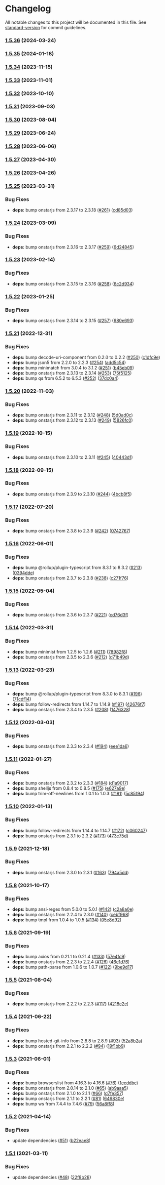 # Changelog

All notable changes to this project will be documented in this file. See [standard-version](https://github.com/conventional-changelog/standard-version) for commit guidelines.

### [1.5.36](https://github.com/samrum/homebridge-onstar/compare/v1.5.35...v1.5.36) (2024-03-24)

### [1.5.35](https://github.com/samrum/homebridge-onstar/compare/v1.5.34...v1.5.35) (2024-01-18)

### [1.5.34](https://github.com/samrum/homebridge-onstar/compare/v1.5.33...v1.5.34) (2023-11-15)

### [1.5.33](https://github.com/samrum/homebridge-onstar/compare/v1.5.32...v1.5.33) (2023-11-01)

### [1.5.32](https://github.com/samrum/homebridge-onstar/compare/v1.5.31...v1.5.32) (2023-10-10)

### [1.5.31](https://github.com/samrum/homebridge-onstar/compare/v1.5.30...v1.5.31) (2023-09-03)

### [1.5.30](https://github.com/samrum/homebridge-onstar/compare/v1.5.29...v1.5.30) (2023-08-04)

### [1.5.29](https://github.com/samrum/homebridge-onstar/compare/v1.5.28...v1.5.29) (2023-06-24)

### [1.5.28](https://github.com/samrum/homebridge-onstar/compare/v1.5.27...v1.5.28) (2023-06-06)

### [1.5.27](https://github.com/samrum/homebridge-onstar/compare/v1.5.26...v1.5.27) (2023-04-30)

### [1.5.26](https://github.com/samrum/homebridge-onstar/compare/v1.5.25...v1.5.26) (2023-04-26)

### [1.5.25](https://github.com/samrum/homebridge-onstar/compare/v1.5.24...v1.5.25) (2023-03-31)


### Bug Fixes

* **deps:** bump onstarjs from 2.3.17 to 2.3.18 ([#261](https://github.com/samrum/homebridge-onstar/issues/261)) ([cd85d03](https://github.com/samrum/homebridge-onstar/commit/cd85d03c990e8742cfffd4d3bc69000465178700))

### [1.5.24](https://github.com/samrum/homebridge-onstar/compare/v1.5.23...v1.5.24) (2023-03-09)


### Bug Fixes

* **deps:** bump onstarjs from 2.3.16 to 2.3.17 ([#259](https://github.com/samrum/homebridge-onstar/issues/259)) ([6d24845](https://github.com/samrum/homebridge-onstar/commit/6d248457b60241fa55cf54807f2cb633619dd8b1))

### [1.5.23](https://github.com/samrum/homebridge-onstar/compare/v1.5.22...v1.5.23) (2023-02-14)


### Bug Fixes

* **deps:** bump onstarjs from 2.3.15 to 2.3.16 ([#258](https://github.com/samrum/homebridge-onstar/issues/258)) ([6c2d934](https://github.com/samrum/homebridge-onstar/commit/6c2d93411fd45f4c11329bc2148a2e7d374af78f))

### [1.5.22](https://github.com/samrum/homebridge-onstar/compare/v1.5.21...v1.5.22) (2023-01-25)


### Bug Fixes

* **deps:** bump onstarjs from 2.3.14 to 2.3.15 ([#257](https://github.com/samrum/homebridge-onstar/issues/257)) ([680e693](https://github.com/samrum/homebridge-onstar/commit/680e69330731053b70c2a5d15ca05d5053b7320e))

### [1.5.21](https://github.com/samrum/homebridge-onstar/compare/v1.5.20...v1.5.21) (2022-12-31)


### Bug Fixes

* **deps:** bump decode-uri-component from 0.2.0 to 0.2.2 ([#250](https://github.com/samrum/homebridge-onstar/issues/250)) ([c1dfc9e](https://github.com/samrum/homebridge-onstar/commit/c1dfc9edbe69ab5b3e9cf4507b973827c311b15a))
* **deps:** bump json5 from 2.2.0 to 2.2.3 ([#254](https://github.com/samrum/homebridge-onstar/issues/254)) ([add5c54](https://github.com/samrum/homebridge-onstar/commit/add5c54e385756a33e32fa69814a5810657ab9f5))
* **deps:** bump minimatch from 3.0.4 to 3.1.2 ([#251](https://github.com/samrum/homebridge-onstar/issues/251)) ([b45eb09](https://github.com/samrum/homebridge-onstar/commit/b45eb0906929a10da6ec3b6223b03455326c3c7f))
* **deps:** bump onstarjs from 2.3.13 to 2.3.14 ([#253](https://github.com/samrum/homebridge-onstar/issues/253)) ([75f5125](https://github.com/samrum/homebridge-onstar/commit/75f5125ed703d65e0fb7e725fe6b1243174ec065))
* **deps:** bump qs from 6.5.2 to 6.5.3 ([#252](https://github.com/samrum/homebridge-onstar/issues/252)) ([37dc0a4](https://github.com/samrum/homebridge-onstar/commit/37dc0a407b18515d24add59237d58943a211638d))

### [1.5.20](https://github.com/samrum/homebridge-onstar/compare/v1.5.19...v1.5.20) (2022-11-03)


### Bug Fixes

* **deps:** bump onstarjs from 2.3.11 to 2.3.12 ([#248](https://github.com/samrum/homebridge-onstar/issues/248)) ([5d0ad0c](https://github.com/samrum/homebridge-onstar/commit/5d0ad0c53874fa72e8a69b1b4861ac61eeadf657))
* **deps:** bump onstarjs from 2.3.12 to 2.3.13 ([#249](https://github.com/samrum/homebridge-onstar/issues/249)) ([5826fc0](https://github.com/samrum/homebridge-onstar/commit/5826fc0a6c6badf44bf214e4703052c472840c54))

### [1.5.19](https://github.com/samrum/homebridge-onstar/compare/v1.5.18...v1.5.19) (2022-10-15)


### Bug Fixes

* **deps:** bump onstarjs from 2.3.10 to 2.3.11 ([#245](https://github.com/samrum/homebridge-onstar/issues/245)) ([40443d1](https://github.com/samrum/homebridge-onstar/commit/40443d1d3cd885fdc858912c8c3bdcacceae01bf))

### [1.5.18](https://github.com/samrum/homebridge-onstar/compare/v1.5.17...v1.5.18) (2022-09-15)


### Bug Fixes

* **deps:** bump onstarjs from 2.3.9 to 2.3.10 ([#244](https://github.com/samrum/homebridge-onstar/issues/244)) ([4bcb8f5](https://github.com/samrum/homebridge-onstar/commit/4bcb8f51edd3ef5332375f222ce3ea882b675262))

### [1.5.17](https://github.com/samrum/homebridge-onstar/compare/v1.5.16...v1.5.17) (2022-07-20)


### Bug Fixes

* **deps:** bump onstarjs from 2.3.8 to 2.3.9 ([#242](https://github.com/samrum/homebridge-onstar/issues/242)) ([0742767](https://github.com/samrum/homebridge-onstar/commit/0742767960c448228282f41e36a59a969f8f72a7))

### [1.5.16](https://github.com/samrum/homebridge-onstar/compare/v1.5.15...v1.5.16) (2022-06-01)


### Bug Fixes

* **deps:** bump @rollup/plugin-typescript from 8.3.1 to 8.3.2 ([#213](https://github.com/samrum/homebridge-onstar/issues/213)) ([0394dde](https://github.com/samrum/homebridge-onstar/commit/0394ddecaee86a9b08033f47462a87e57030213b))
* **deps:** bump onstarjs from 2.3.7 to 2.3.8 ([#238](https://github.com/samrum/homebridge-onstar/issues/238)) ([c271f76](https://github.com/samrum/homebridge-onstar/commit/c271f76db2999c2d9bdb298f9f884aa3511007da))

### [1.5.15](https://github.com/samrum/homebridge-onstar/compare/v1.5.14...v1.5.15) (2022-05-04)


### Bug Fixes

* **deps:** bump onstarjs from 2.3.6 to 2.3.7 ([#221](https://github.com/samrum/homebridge-onstar/issues/221)) ([cd76d3f](https://github.com/samrum/homebridge-onstar/commit/cd76d3f151987a578d16a4f59683a1bfb47bdc1c))

### [1.5.14](https://github.com/samrum/homebridge-onstar/compare/v1.5.13...v1.5.14) (2022-03-31)


### Bug Fixes

* **deps:** bump minimist from 1.2.5 to 1.2.6 ([#211](https://github.com/samrum/homebridge-onstar/issues/211)) ([78982f8](https://github.com/samrum/homebridge-onstar/commit/78982f8490b0e5e1b678d6c8d70329f0665fbf9a))
* **deps:** bump onstarjs from 2.3.5 to 2.3.6 ([#212](https://github.com/samrum/homebridge-onstar/issues/212)) ([d71b49d](https://github.com/samrum/homebridge-onstar/commit/d71b49d149ab6b9a096c84f9d5e6a893f9a31684))

### [1.5.13](https://github.com/samrum/homebridge-onstar/compare/v1.5.12...v1.5.13) (2022-03-23)


### Bug Fixes

* **deps:** bump @rollup/plugin-typescript from 8.3.0 to 8.3.1 ([#196](https://github.com/samrum/homebridge-onstar/issues/196)) ([71cdf14](https://github.com/samrum/homebridge-onstar/commit/71cdf1438bcd7da731e3203ddfe72bf7522e69ef))
* **deps:** bump follow-redirects from 1.14.7 to 1.14.9 ([#197](https://github.com/samrum/homebridge-onstar/issues/197)) ([42676f7](https://github.com/samrum/homebridge-onstar/commit/42676f7bc89d680ec468b0d63d3be03acfffff6f))
* **deps:** bump onstarjs from 2.3.4 to 2.3.5 ([#208](https://github.com/samrum/homebridge-onstar/issues/208)) ([1476328](https://github.com/samrum/homebridge-onstar/commit/1476328a269786514f3a9e482377d1e307a8ddd4))

### [1.5.12](https://github.com/samrum/homebridge-onstar/compare/v1.5.11...v1.5.12) (2022-03-03)


### Bug Fixes

* **deps:** bump onstarjs from 2.3.3 to 2.3.4 ([#194](https://github.com/samrum/homebridge-onstar/issues/194)) ([eee1da6](https://github.com/samrum/homebridge-onstar/commit/eee1da655ec255443fa43afdd46bd5ea4238aed0))

### [1.5.11](https://github.com/samrum/homebridge-onstar/compare/v1.5.10...v1.5.11) (2022-01-27)


### Bug Fixes

* **deps:** bump onstarjs from 2.3.2 to 2.3.3 ([#184](https://github.com/samrum/homebridge-onstar/issues/184)) ([d1a9017](https://github.com/samrum/homebridge-onstar/commit/d1a901725f0a60b088a716baa73dd0684a58c67c))
* **deps:** bump shelljs from 0.8.4 to 0.8.5 ([#175](https://github.com/samrum/homebridge-onstar/issues/175)) ([e627a9e](https://github.com/samrum/homebridge-onstar/commit/e627a9e3c31ad3baf3adf581548efdd5e316f0de))
* **deps:** bump trim-off-newlines from 1.0.1 to 1.0.3 ([#181](https://github.com/samrum/homebridge-onstar/issues/181)) ([5c85194](https://github.com/samrum/homebridge-onstar/commit/5c85194509cf1fd51d263334690a5d4a6054ccb7))

### [1.5.10](https://github.com/samrum/homebridge-onstar/compare/v1.5.9...v1.5.10) (2022-01-13)


### Bug Fixes

* **deps:** bump follow-redirects from 1.14.4 to 1.14.7 ([#172](https://github.com/samrum/homebridge-onstar/issues/172)) ([c060247](https://github.com/samrum/homebridge-onstar/commit/c060247bd5f48e5da121019364122f7be88f8e67))
* **deps:** bump onstarjs from 2.3.1 to 2.3.2 ([#173](https://github.com/samrum/homebridge-onstar/issues/173)) ([473c75d](https://github.com/samrum/homebridge-onstar/commit/473c75de5c9d674c470bcf46504a9b83d86a80f3))

### [1.5.9](https://github.com/samrum/homebridge-onstar/compare/v1.5.8...v1.5.9) (2021-12-18)


### Bug Fixes

* **deps:** bump onstarjs from 2.3.0 to 2.3.1 ([#163](https://github.com/samrum/homebridge-onstar/issues/163)) ([794a5dd](https://github.com/samrum/homebridge-onstar/commit/794a5ddcccb1b8761bb841c681390ac240b9c640))

### [1.5.8](https://github.com/samrum/homebridge-onstar/compare/v1.5.6...v1.5.8) (2021-10-17)


### Bug Fixes

* **deps:** bump ansi-regex from 5.0.0 to 5.0.1 ([#142](https://github.com/samrum/homebridge-onstar/issues/142)) ([c2a8a0e](https://github.com/samrum/homebridge-onstar/commit/c2a8a0e75a2ca4e323114372bfb751937fa709c8))
* **deps:** bump onstarjs from 2.2.4 to 2.3.0 ([#140](https://github.com/samrum/homebridge-onstar/issues/140)) ([cebf968](https://github.com/samrum/homebridge-onstar/commit/cebf9680590fedce273d80af07967b2224be951b))
* **deps:** bump tmpl from 1.0.4 to 1.0.5 ([#134](https://github.com/samrum/homebridge-onstar/issues/134)) ([05e8d92](https://github.com/samrum/homebridge-onstar/commit/05e8d9297b9606e4df590d38dd32b0e54f7206f5))

### [1.5.6](https://github.com/samrum/homebridge-onstar/compare/v1.5.5...v1.5.6) (2021-09-19)


### Bug Fixes

* **deps:** bump axios from 0.21.1 to 0.21.4 ([#133](https://github.com/samrum/homebridge-onstar/issues/133)) ([57e4fc9](https://github.com/samrum/homebridge-onstar/commit/57e4fc9519fe9563f19aea5fe86b4372bf299c78))
* **deps:** bump onstarjs from 2.2.3 to 2.2.4 ([#126](https://github.com/samrum/homebridge-onstar/issues/126)) ([46e1d76](https://github.com/samrum/homebridge-onstar/commit/46e1d7694f8eac7fa3f4575d5a6985ca921dc244))
* **deps:** bump path-parse from 1.0.6 to 1.0.7 ([#122](https://github.com/samrum/homebridge-onstar/issues/122)) ([9be9d17](https://github.com/samrum/homebridge-onstar/commit/9be9d17a0e0abf2186dab298a466f628c8237005))

### [1.5.5](https://github.com/samrum/homebridge-onstar/compare/v1.5.4...v1.5.5) (2021-08-04)


### Bug Fixes

* **deps:** bump onstarjs from 2.2.2 to 2.2.3 ([#117](https://github.com/samrum/homebridge-onstar/issues/117)) ([4218c2e](https://github.com/samrum/homebridge-onstar/commit/4218c2e8326c90a337589547f9899a0cec3fb1fe))

### [1.5.4](https://github.com/samrum/homebridge-onstar/compare/v1.5.3...v1.5.4) (2021-06-22)


### Bug Fixes

* **deps:** bump hosted-git-info from 2.8.8 to 2.8.9 ([#93](https://github.com/samrum/homebridge-onstar/issues/93)) ([52a8b2a](https://github.com/samrum/homebridge-onstar/commit/52a8b2a91d3a8d4cdde27fff980b6e5a5198aed5))
* **deps:** bump onstarjs from 2.2.1 to 2.2.2 ([#94](https://github.com/samrum/homebridge-onstar/issues/94)) ([19f1bb9](https://github.com/samrum/homebridge-onstar/commit/19f1bb994e0f2a49e8676b2cd2b09ee78567e563))

### [1.5.3](https://github.com/samrum/homebridge-onstar/compare/v1.5.2...v1.5.3) (2021-06-01)


### Bug Fixes

* **deps:** bump browserslist from 4.16.3 to 4.16.6 ([#76](https://github.com/samrum/homebridge-onstar/issues/76)) ([1eeddbc](https://github.com/samrum/homebridge-onstar/commit/1eeddbc5f92374b7eb4c1cf0081f01dde9c2fdaa))
* **deps:** bump onstarjs from 2.0.14 to 2.1.0 ([#65](https://github.com/samrum/homebridge-onstar/issues/65)) ([ab9aaa5](https://github.com/samrum/homebridge-onstar/commit/ab9aaa55d265e315871646c40e6b4c0fe2e818c0))
* **deps:** bump onstarjs from 2.1.0 to 2.1.1 ([#66](https://github.com/samrum/homebridge-onstar/issues/66)) ([d7fe357](https://github.com/samrum/homebridge-onstar/commit/d7fe35720b0332933d2419c01682462ae0e2c147))
* **deps:** bump onstarjs from 2.1.1 to 2.2.1 ([#81](https://github.com/samrum/homebridge-onstar/issues/81)) ([646830e](https://github.com/samrum/homebridge-onstar/commit/646830e31be3bb019cf727a9085959a4ebb21951))
* **deps:** bump ws from 7.4.4 to 7.4.6 ([#79](https://github.com/samrum/homebridge-onstar/issues/79)) ([56a8ff8](https://github.com/samrum/homebridge-onstar/commit/56a8ff82a8dc237feaa39c64d43d6dc3f4eddc89))

### [1.5.2](https://github.com/samrum/homebridge-onstar/compare/v1.5.1...v1.5.2) (2021-04-14)


### Bug Fixes

* update dependencies ([#51](https://github.com/samrum/homebridge-onstar/issues/51)) ([b22eae8](https://github.com/samrum/homebridge-onstar/commit/b22eae811f305bd1397c17bcb581157ec1d0f9a1))

### [1.5.1](https://github.com/samrum/homebridge-onstar/compare/v1.5.0...v1.5.1) (2021-03-11)


### Bug Fixes

* update dependencies ([#48](https://github.com/samrum/homebridge-onstar/issues/48)) ([22f8b28](https://github.com/samrum/homebridge-onstar/commit/22f8b28dc6478c4a2fdc08455f12882167502ad8))
